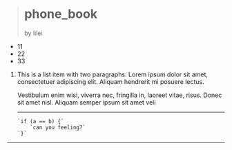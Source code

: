 >phone_book
>==========
>by lilei

* 11
* 22      
* 33

1.  This is a list item with two paragraphs. Lorem ipsum dolor
    sit amet, consectetuer adipiscing elit. Aliquam hendrerit
    mi posuere lectus.

    Vestibulum enim wisi, viverra nec, fringilla in, laoreet
    vitae, risus. Donec sit amet nisl. Aliquam semper ipsum
    sit amet veli
    ****
        `if (a == b) {`
            `can you feeling?`
        `}`
****
